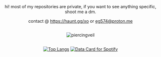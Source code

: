 <div align="center">
hi! most of my repositories are private, if you want to see anything specific, shoot me a dm.

contact @ https://haunt.gg/xo or eg574@proton.me

## 

<p align="center"> <img src="https://count.getloli.com/@piercingveil?name=piercingveil&theme=rule34&padding=7&offset=0&align=top&scale=1&pixelated=1&darkmode=auto" alt="piercingveil" /> </p>

##
[![Top Langs](https://github-readme-stats.vercel.app/api/top-langs/?username=piercingveil)](https://github.com/anuraghazra/github-readme-stats)
<a href="https://data-card-for-spotify.herokuapp.com/card?user_id=0mumugfqrqzvwo75wqwmga03k">
  <img src="https://data-card-for-spotify.herokuapp.com/api/card?user_id=0mumugfqrqzvwo75wqwmga03k" alt="Data Card for Spotify">
</a>

##
